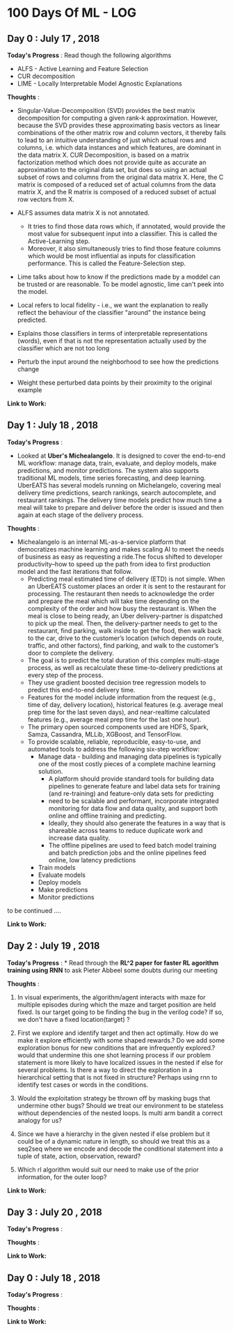# 100 Days Of ML - LOG

## Day 0 : July 17 , 2018
 
**Today's Progress** : Read though the following algorithms  
* ALFS - Active Learning and Feature Selection
* CUR decomposition
* LIME - Locally Interpretable Model Agnostic Explanations

**Thoughts** : 
* Singular-Value-Decomposition (SVD) provides the best matrix decomposition for computing a given rank-k approximation.  However, because the SVD provides these approximating basis vectors as linear combinations of the other matrix row and column vectors, it thereby fails to lead to an intuitive understanding of just which actual rows and columns, i.e. which data instances and which features, are dominant in the data matrix X. CUR Decomposition, is based on a matrix factorization method which does not provide quite as accurate an approximation to the original data set, but does so using an actual subset of rows and columns from the original data matrix X. Here, the C matrix is composed of a reduced set of actual columns from the data matrix X, and the R matrix is composed of a reduced subset of actual row vectors from X.   

* ALFS assumes data matrix X is not annotated. 
  * It tries to find those data rows which, if annotated, would provide the most value for subsequent input into a classifier.  This is called the Active-Learning step.
  * Moreover, it also simultaneously tries to find those feature columns which would be most influential as inputs for classification performance. This is called the Feature-Selection step.  

* Lime talks about how to know if the predictions made by a moddel can be trusted or are reasonable. To be model agnostic, lime can't peek into the model.
 * Local refers to local fidelity - i.e., we want the explanation to really reflect the behaviour of the classifier "around" the instance being predicted.
 * Explains those classifiers in terms of interpretable representations (words), even if that is not the representation actually used by the classifier which are not too long
 * Perturb the input around the neighborhood to see how the predictions change
 * Weight these perturbed data points by their proximity to the original example

**Link to Work:** 


## Day 1 : July 18 , 2018

**Today's Progress** :
* Looked at **Uber's Michealangelo**. It is designed to cover the end-to-end ML workflow: manage data, train, evaluate, and deploy models, make predictions, and monitor predictions. The system also supports traditional ML models, time series forecasting, and deep learning. UberEATS has several models running on Michelangelo, covering meal delivery time predictions, search rankings, search autocomplete, and restaurant rankings. The delivery time models predict how much time a meal will take to prepare and deliver before the order is issued and then again at each stage of the delivery process.



**Thoughts** : 
* Michealangelo is an internal ML-as-a-service platform that democratizes machine learning and makes scaling AI to meet the needs of business as easy as requesting a ride.The focus shifted to developer productivity–how to speed up the path from idea to first production model and the fast iterations that follow. 
   * Predicting meal estimated time of delivery (ETD) is not simple. When an UberEATS customer places an order it is sent to the restaurant for processing. The restaurant then needs to acknowledge the order and prepare the meal which will take time depending on the complexity of the order and how busy the restaurant is. When the meal is close to being ready, an Uber delivery-partner is dispatched to pick up the meal. Then, the delivery-partner needs to get to the restaurant, find parking, walk inside to get the food, then walk back to the car, drive to the customer’s location (which depends on route, traffic, and other factors), find parking, and walk to the customer’s door to complete the delivery. 
   * The goal is to predict the total duration of this complex multi-stage process, as well as recalculate these time-to-delivery predictions at every step of the process.
   * They use gradient boosted decision tree regression models to predict this end-to-end delivery time.
   * Features for the model include information from the request (e.g., time of day, delivery location), historical features (e.g. average meal prep time for the last seven days), and near-realtime calculated features (e.g., average meal prep time for the last one hour).
   * The primary open sourced components used are HDFS, Spark, Samza, Cassandra, MLLib, XGBoost, and TensorFlow.
   *  To provide scalable, reliable, reproducible, easy-to-use, and automated tools to address the following six-step workflow:
      * Manage data - building and managing data pipelines is typically one of the most costly pieces of a complete machine learning solution.
          * A platform should provide standard tools for building data pipelines to generate feature and label data sets for training (and re-training) and feature-only data sets for predicting
          * need to be scalable and performant,  incorporate integrated monitoring for data flow and data quality, and support both online and offline training and predicting.
          * Ideally, they should also generate the features in a way that is shareable across teams to reduce duplicate work and increase data quality.
          * The offline pipelines are used to feed batch model training and batch prediction jobs and the online pipelines feed online, low latency predictions 
      * Train models
      * Evaluate models
      * Deploy models
      * Make predictions
      * Monitor predictions

to be continued ....


**Link to Work:** 

## Day 2 : July 19 , 2018

**Today's Progress** : * Read through the **RL^2 paper for faster RL agorithm training using RNN** to ask Pieter Abbeel some doubts during our meeting

**Thoughts** : 

1) In visual experiments, the algorithm/agent interacts with maze for multiple episodes during which the maze and target position are held fixed. Is our target going to be finding the bug in the verilog code? If so, we don't have a fixed location(target) ?

2) First we explore and identify target and then act optimally. How do we make it explore efficiently with some shaped rewards.? Do we add some exploration bonus for new conditions that are infrequently explored.?would that undermine this one shot learning process if our problem statement is more likely to have localized issues in the nested if else for several problems. Is there a way to direct the exploration in a hierarchical setting that is not fixed in structure? Perhaps using rnn to identify test cases or words in the conditions.

3) Would the exploitation strategy be thrown off by masking bugs that undermine other bugs? Should we treat our environment to be stateless without dependencies of the nested loops. Is multi arm bandit  a correct analogy for us?

4) Since we have a hierarchy in the given nested if else problem but it could be of a dynamic nature in length, so should we treat this as a seq2seq where we encode and decode the conditional statement into a tuple of state, action, observation, reward?

5) Which rl algorithm would suit our need to make use of the prior information, for the outer loop?

**Link to Work:** 

## Day 3 : July 20 , 2018

**Today's Progress** :

**Thoughts** : 



**Link to Work:** 

## Day 0 : July 18 , 2018

**Today's Progress** :

**Thoughts** : 

**Link to Work:** 

